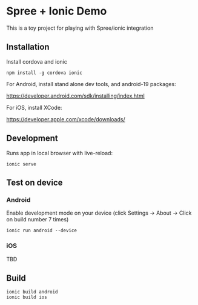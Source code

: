 # Spree + Ionic Demo

This is a toy project for playing with Spree/ionic integration

## Installation

Install cordova and ionic

```
npm install -g cordova ionic
```

For Android, install stand alone dev tools, and android-19 packages:

https://developer.android.com/sdk/installing/index.html

For iOS, install XCode:

https://developer.apple.com/xcode/downloads/

## Development

Runs app in local browser with live-reload:

```
ionic serve
```

## Test on device

### Android

Enable development mode on your device (click Settings -> About -> Click on build number 7 times)

```
ionic run android --device
```

### iOS

TBD

## Build

```
ionic build android
ionic build ios
```
